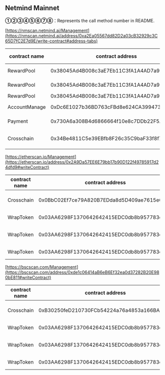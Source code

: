 
## Netmind Mainnet

**①②③④⑤⑥⑦⑧**：Represents the call method number in README.

[https://nmscan.netmind.ai/Management](https://nmscan.netmind.ai/address/0xa2Ea05567dd82D2a03cB32929c3C65D7fC2E7d9E/write-contract#address-tabs)

|contract name|contract address|Proposal ID|Operating Instructions|invoke methods|parameter invocation|
| --- | --- | --- |--- | --- |---|
|       RewardPool   | 0x38045Ad4B008c3aE7Eb11C3fA1A4AD7a946A6b15 |     |    **⑥**Upgrade Contract  | upgrad|  0xd2aA47708AC61dd063448E49031D0e79F0dA5a57   |
|       RewardPool   | 0x38045Ad4B008c3aE7Eb11C3fA1A4AD7a946A6b15 |     |    **③**set burn limit  | setBurnLimit|   0x51769d290000000000000000000000000000000000000000000422ca8b0a00a425000000  |
|       RewardPool   | 0x38045Ad4B008c3aE7Eb11C3fA1A4AD7a946A6b15 |     |    **③**burn nmt | burn|   0x42966c6800000000000000000000000000000000000000000002e32f21795e660d673000  |
|       AccountManage   | 0xDc6E1027b36BD763cFBd8e624CA3994737FA4b6c |     |    **⑥**Upgrade Contract  | upgrad|  0x5746804081DdB059185e9290047536EA7b3d5Dec   |
|       Payment   | 0x730A6a308B4d6866664f10e8c7DDb22F5A493eA2 |     |    **⑥**Upgrade Contract  | upgrad|  0x0BcE38086DF1f886044622b2e12e8ee8D8d23c27   |
| Crosschain        |   0x34Be4811C5e39EBfb8F26c35C9baF33f8f772689 |     |   **③**withdraw cross-chain charges  |withdrawChargeAmount |  0x3e073f110000000000000000000000000000000000000000000000000000000000000040000000000000000000000000ca01c7df7d949335dad54fc05be8a415b3d4a76f00000000000000000000000000000000000000000000000000000000000000010000000000000000000000000000000000000000000000000000000000000000 |


[https://etherscan.io/Management](https://etherscan.io/address/0x2A9Da57EE6E79bb17b90D122f49785917d24dfd9#writeContract)

|contract name|contract address|Proposal ID|Operating Instructions|invoke methods|parameter invocation|
| --- | --- | --- |--- | --- |---|
| Crosschain        | 0x0BbC02Ef7ce79A820B7EDda8d5D409ae7615e636  |     |   **③**withdraw cross-chain charges  |withdrawChargeAmount |  0x3e073f110000000000000000000000000000000000000000000000000000000000000040000000000000000000000000ca01c7df7d949335dad54fc05be8a415b3d4a76f000000000000000000000000000000000000000000000000000000000000000100000000000000000000000003aa6298f1370642642415edc0db8b957783e8d6 |
|      WrapToken    |   0x03AA6298F1370642642415EDC0db8b957783e8D6 |     | **⑥**Upgrade Contract  | upgrad |   0x26Cfe4958187B06ac045d3fd6fffE4c86aD9b773  |
|      WrapToken    |   0x03AA6298F1370642642415EDC0db8b957783e8D6 |      | **③** withdraw Tokens | withdrawTokens |  0x0e8cc705000000000000000000000000000000000000000000000000000000000000004000000000000000000000000058d37fddab1059692e5c40fa562570e49be655280000000000000000000000000000000000000000000000000000000000000004000000000000000000000000514910771af9ca656af840dff83e8264ecf986ca00000000000000000000000003aa6298f1370642642415edc0db8b957783e8d6000000000000000000000000a0b86991c6218b36c1d19d4a2e9eb0ce3606eb48000000000000000000000000dac17f958d2ee523a2206206994597c13d831ec7  |
|      WrapToken    |   0x03AA6298F1370642642415EDC0db8b957783e8D6 |     | **⑥**Upgrade Contract  | upgrad |   0x8F42E892Ef1b47EA898236F577C89153F4d71cCB  |

[https://bscscan.com/Management](https://bscscan.com/address/0xde1c06414aB6eB6Ef32ea0d37282B20E980bE811#writeContract)

|contract name|contract address|Proposal ID|Operating Instructions|invoke methods|parameter invocation|
| --- | --- | --- |--- | --- |---|
| Crosschain        | 0xB30250feD210730FCb54224a76a4853a166BA41C  |   |   **③**withdraw cross-chain charges  |withdrawChargeAmount|   0x3e073f110000000000000000000000000000000000000000000000000000000000000040000000000000000000000000ca01c7df7d949335dad54fc05be8a415b3d4a76f000000000000000000000000000000000000000000000000000000000000000100000000000000000000000003aa6298f1370642642415edc0db8b957783e8d6|
|      WrapToken    |   0x03AA6298F1370642642415EDC0db8b957783e8D6 |     | **⑥**Upgrade Contract  | upgrad |   0x93EF4Aa4bcEE55Fc5161Fb4217FA9259709e9a02  |
|      WrapToken    |   0x03AA6298F1370642642415EDC0db8b957783e8D6 |     | **③** withdraw Tokens | withdrawTokens |   0x0e8cc705000000000000000000000000000000000000000000000000000000000000004000000000000000000000000058d37fddab1059692e5c40fa562570e49be655280000000000000000000000000000000000000000000000000000000000000004000000000000000000000000570a5d26f7765ecb712c0924e4de545b89fd43df000000000000000000000000b96d0f29a0ac9af4a32835e90ec653138976508900000000000000000000000003aa6298f1370642642415edc0db8b957783e8d60000000000000000000000001fa4a73a3f0133f0025378af00236f3abdee5d63  |
|      WrapToken    |   0x03AA6298F1370642642415EDC0db8b957783e8D6 |     | **⑥**Upgrade Contract  | upgrad |   0xdf042f5cefc40750ed898e5b8008f4f5b97f6130  |

